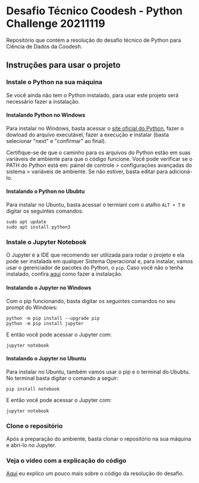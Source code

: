 # Desafio Técnico Coodesh - Python Challenge 20211119

Repositório que contém a resolução do desafio técnico de Python para Ciência de Dados da Coodesh.

## Instruções para usar o projeto

### Instale o Python na sua máquina

Se você ainda não tem o Python instalado, para usar este projeto será necessário fazer a instalação. 

#### Instalando Python no Windows

Para instalar no Windows, basta acessar o [site oficial do Python](https://www.python.org/downloads/), fazer o dowload do arquivo executável, fazer a execução e instalar (basta selecionar "next" e "confirmar" ao final). 

Certifique-se de que o caminho para os arquivos do Python estão em suas variáveis de ambiente para que o código funcione. Você pode verificar se o PATH do Python está em: painel de controle > configurações avançadas do sistema > variáveis de ambiente. Se não estiver, basta editar para adicioná-lo.

#### Instalando o Python no Ububtu

Para instalar no Ubuntu, basta acessar o termianl com o atalho `ALT + T` e digitar os seguintes comandos:

```
sudo apt update
sudo apt install python3
```

### Instale o Jupyter Notebook

O Jupyter é a IDE que recomendo ser utilizada para rodar o projeto e ela pode ser instalada em qualquer Sistema Operacional e, para instalar, vamos usar o gerenciador de pacotes do Python, o `pip`. Caso você não o tenha instalado, confira [aqui](https://pip.pypa.io/en/stable/installation/) como fazer a instalação.

#### Instalando o Jupyter no Windows

Com o pip funcionando, basta digitar os seguintes comandos no seu prompt do Windows:

```
python -m pip install --upgrade pip
python -m pip install jupyter
```

E então você pode acessar o Jupyter com:

`jupyter notebook`

#### Instalando o Jupyter no Ubuntu

Para instalar no Ubuntu, também vamos usar o pip e o terminal do Ububtu. No terminal basta digitar o comando a seguir:

`pip install notebook`

E então você pode acessar o Jupyter com:

`jupyter notebook`

### Clone o repositório

Após a preparação do ambiente, basta clonar o repositório na sua máquina e abrí-lo no Jupyter.

### Veja o vídeo com a explicação do código

[Aqui](https://www.loom.com/share/e816f7c3e8904696995ceb87b3544035) eu explico um pouco mais sobre o código da resolução do desafio.
